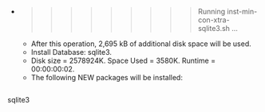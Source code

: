 * >>>>>>>>> Running inst-min-con-xtra-sqlite3.sh ...
  * After this operation, 2,695 kB of additional disk space will be used.
  * Install Database: sqlite3.
  * Disk size = 2578924K. Space Used = 3580K. Runtime = 00:00:00:02.
  * The following NEW packages will be installed:
  ```bash
sqlite3
  ```
